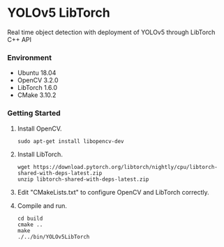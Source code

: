 # YOLOv5 LibTorch
Real time object detection with deployment of YOLOv5 through LibTorch C++ API

### Environment

- Ubuntu 18.04
- OpenCV 3.2.0
- LibTorch 1.6.0
- CMake 3.10.2

### Getting Started

1. Install OpenCV.

   ```shell
   sudo apt-get install libopencv-dev
   ```

2. Install LibTorch.

   ```shell
   wget https://download.pytorch.org/libtorch/nightly/cpu/libtorch-shared-with-deps-latest.zip
   unzip libtorch-shared-with-deps-latest.zip
   ```

3. Edit "CMakeLists.txt" to configure OpenCV and LibTorch correctly.

4. Compile and run.

   ```shell
   cd build
   cmake ..
   make
   ./../bin/YOLOv5LibTorch
   ```